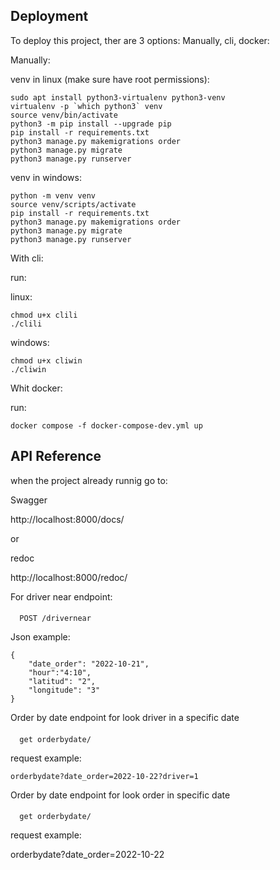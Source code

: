 
## Deployment

To deploy this project, ther are 3 options: Manually, cli, docker:

Manually:


venv in linux (make sure have root permissions):

    sudo apt install python3-virtualenv python3-venv
    virtualenv -p `which python3` venv
    source venv/bin/activate
    python3 -m pip install --upgrade pip
    pip install -r requirements.txt
    python3 manage.py makemigrations order
    python3 manage.py migrate
    python3 manage.py runserver


venv in windows:

    python -m venv venv
    source venv/scripts/activate
    pip install -r requirements.txt
    python3 manage.py makemigrations order
    python3 manage.py migrate
    python3 manage.py runserver


With cli:

run:

linux:

    chmod u+x clili
    ./clili

windows:

    chmod u+x cliwin
    ./cliwin


Whit docker:

run:

    docker compose -f docker-compose-dev.yml up


## API Reference

when the project already runnig go to:

Swagger

http://localhost:8000/docs/

or

redoc

http://localhost:8000/redoc/

For driver near endpoint:

#### 
```http
  POST /drivernear
```

Json example:

    {
        "date_order": "2022-10-21",
        "hour":"4:10",
        "latitud": "2",
        "longitude": "3"
    }


Order by date
endpoint for look driver in a specific date
#### 
```http
  get orderbydate/
```
request example:

    orderbydate?date_order=2022-10-22?driver=1


Order by date
endpoint for look order in specific date

#### 
```http
  get orderbydate/
```
request example:

orderbydate?date_order=2022-10-22